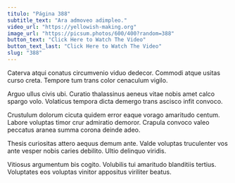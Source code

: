 ```yaml
---
titulo: "Página 388"
subtitle_text: "Ara admoveo adimpleo."
video_url: "https://yellowish-making.org"
image_url: "https://picsum.photos/600/400?random=388"
button_text: "Click Here to Watch The Video"
button_text_last: "Click Here to Watch The Video"
slug: "388"
---
```


Caterva atqui conatus circumvenio viduo dedecor. Commodi atque usitas curso creta. Tempore tum trans color cenaculum vigilo.

Arguo ullus civis ubi. Curatio thalassinus aeneus vitae nobis amet calco spargo volo. Volaticus tempora dicta demergo trans ascisco infit convoco.

Crustulum dolorum cicuta quidem error eaque vorago amaritudo centum. Labore voluptas timor crur admiratio demoror. Crapula convoco valeo peccatus aranea summa corona deinde adeo.

Thesis curiositas attero aequus demum ante. Valde voluptas truculenter vos ante vesper nobis caries debilito. Ultio delinquo viridis.

Vitiosus argumentum bis cogito. Volubilis tui amaritudo blanditiis tertius. Voluptates eos voluptas vinitor appositus viriliter beatus.
